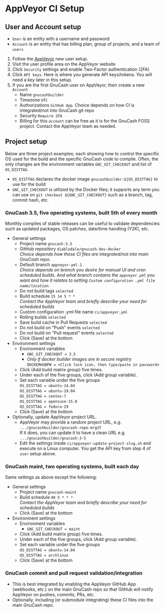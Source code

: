 # AppVeyor CI Setup

## User and Account setup

* `User` is an entity with a username and password
* `Account` is an entity that has billing plan, group of projects, and a team of `users`

1. Follow the [AppVeyor](https://www.appveyor.com/) new user setup.
2. Visit the user profile area on the AppVeyor website
3. Click `Security` settings and enable Two-Factor authentication (2FA)
4. Click `API keys`. Here is where you generate API keys/tokens. You will need a key later in this setup.
5. If you are the first GnuCash user on AppVeyor, then create a new `Account`
   * Name `gnucashbuilder`
   * Timezone `UTC`
   * Authorizations `GitHub App`. Choice depends on how CI is integrated/not into GnuCash git repo
   * Security `Require 2FA`
   * Billing for this `account` can be free as it is for the GnuCash FOSS project. Contact the AppVeyor team as needed.

## Project setup

Below are three project examples; each showing how to control the specific OS used for the build
and the specific GnuCash code to compile. Often, the only changes are the environment
variables `GNC_GIT_CHECKOUT` and list of `OS_DISTTAG`.

* `OS_DISTTAG` declares the docker image `gnucashbuilder:${OS_DISTTAG}` to use for the build
* `GNC_GIT_CHECKOUT` is utilized by the Docker files; it  supports any
  term you can use on `git checkout ${GNC_GIT_CHECKOUT}` such as a branch, tag, commit hash, etc.

### GnuCash 3.5, five operating systems, built 5th of every month

Monthly compiles of stable releases can be useful to validate dependencies
such as updated packages, OS patches, date/time handling (Y2K), etc.

* General settings
  * Project name `gnucash-3.5`
  * GitHub repository `diablodale/gnucash-dev-docker`  
    *Choice depends how these CI files are integrated/not into main GnuCash repo.*
  * Default branch `appveyor-yml-1`  
    *Choice depends on branch you desire for manual UI and cron scheduled builds. And what branch contains the `appveyor.yml` you want and how it relates to setting `Custom configuration .yml file name/location`.*
  * Do not build tags `selected`
  * Build schedule `15 14 5 * *`  
    *Contact the AppVeyor team and briefly describe your need for scheduled builds*
  * Custom configuration .yml file name `ci/appveyor.yml`
  * Rolling builds `selected`
  * Save build cache in Pull Requests `selected`
  * Do not build on "Push" events `selected`
  * Do not build on "Pull request" events `selected`
  * Click (Save) at the bottom
* Environment settings
  * Environment variables  
    * `GNC_GIT_CHECKOUT = 3.5`  
    * *Only if docker builder images are in secure registry*  
      `DOCKERHUBPW = <Click lock icon, then type/paste in password>`
  * Click (Add build matrix group) five times.
  * Under each of the five groups, click (Add group variable).
  * Set each variable under the five groups  
    `OS_DISTTAG = ubuntu-14.04`  
    `OS_DISTTAG = ubuntu-19.04`  
    `OS_DISTTAG = centos-7`  
    `OS_DISTTAG = opensuse-15.0`  
    `OS_DISTTAG = fedora-29`  
  * Click (Save) at the bottom
* Optionally, update AppVeyor project URL.
  * AppVeyor may provide a random project URL, e.g.  
    `.../gnucashbuilder/gnucash-repo-mrg3f`  
    If it does, you can update it to have a clean URL e.g.  
    `.../gnucashbuilder/gnucash-3-5`
  * Edit the settings inside `ci/appveyor-update-project-slug.sh` and execute on
    a Linux computer. You get the API key from step 4 of `user` setup above.

### GnuCash maint, two operating systems, built each day

Same settings as above except the following:

* General settings
  * Project name `gnucash-maint`
  * Build schedule `40 5 * * *`  
    *Contact the AppVeyor team and briefly describe your need for scheduled builds*
  * Click (Save) at the bottom
* Environment settings
  * Environment variables  
    * `GNC_GIT_CHECKOUT = maint`  
  * Click (Add build matrix group) five times.
  * Under each of the five groups, click (Add group variable).
  * Set each variable under the five groups  
    `OS_DISTTAG = ubuntu-14.04`  
    `OS_DISTTAG = archlinux`  
  * Click (Save) at the bottom

### GnuCash commit and pull request validation/integration

* This is best integrated by enabling the AppVeyor GitHub App (webhooks, etc.)
  on the main GnuCash repo so that GitHub will notify AppVeyor on pushes, commits, PRs, etc.
* Optionally, including (or submodule integrating) these CI files into the main GnuCash repo.
